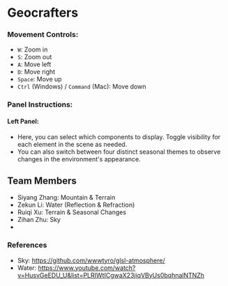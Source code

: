 # Geocrafters

### Movement Controls:
- `W`: Zoom in
- `S`: Zoom out
- `A`: Move left
- `D`: Move right
- `Space`: Move up
- `Ctrl` (Windows) / `Command` (Mac): Move down

### Panel Instructions:

#### Left Panel:
- Here, you can select which components to display. Toggle visibility for each element in the scene as needed.
- You can also switch between four distinct seasonal themes to observe changes in the environment's appearance.

## Team Members
- Siyang Zhang: Mountain & Terrain
- Zekun Li: Water (Reflection & Refraction)
- Ruiqi Xu: Terrain & Seasonal Changes
- Zihan Zhu: Sky
- 
### References
- Sky: https://github.com/wwwtyro/glsl-atmosphere/
- Water: https://www.youtube.com/watch?v=HusvGeEDU_U&list=PLRIWtICgwaX23jiqVByUs0bqhnalNTNZh
